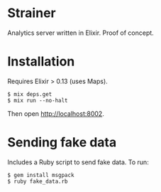 # Strainer

Analytics server written in Elixir. Proof of concept.

# Installation

Requires Elixir > 0.13 (uses Maps).

    $ mix deps.get
    $ mix run --no-halt

Then open <http://localhost:8002>.

# Sending fake data

Includes a Ruby script to send fake data. To run:

    $ gem install msgpack
    $ ruby fake_data.rb
